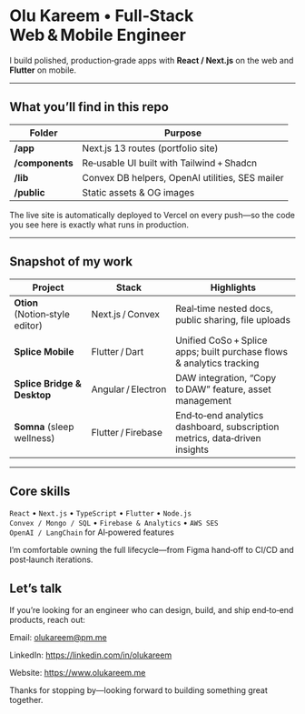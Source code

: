 # Olu Kareem • Full‑Stack Web & Mobile Engineer

I build polished, production‑grade apps with **React / Next.js** on the web and **Flutter** on mobile.  

---

## What you’ll find in this repo

| Folder | Purpose |
| ------ | ------- |
| **/app** | Next.js 13 routes (portfolio site) |
| **/components** | Re‑usable UI built with Tailwind + Shadcn |
| **/lib** | Convex DB helpers, OpenAI utilities, SES mailer |
| **/public** | Static assets & OG images |

The live site is automatically deployed to Vercel on every push—so the code you see here is exactly what runs in production.

---

## Snapshot of my work

| Project | Stack | Highlights |
| ------- | ----- | ---------- |
| **Otion** (Notion‑style editor) | Next.js / Convex | Real‑time nested docs, public sharing, file uploads |
| **Splice Mobile** | Flutter / Dart | Unified CoSo + Splice apps; built purchase flows & analytics tracking |
| **Splice Bridge & Desktop** | Angular / Electron | DAW integration, “Copy to DAW” feature, asset management |
| **Somna** (sleep wellness) | Flutter / Firebase | End‑to‑end analytics dashboard, subscription metrics, data‑driven insights |

---

## Core skills

`React` • `Next.js` • `TypeScript` • `Flutter` • `Node.js`  
`Convex / Mongo / SQL` • `Firebase & Analytics` • `AWS SES`  
`OpenAI / LangChain` for AI‑powered features

I’m comfortable owning the full lifecycle—from Figma hand‑off to CI/CD and post‑launch iterations.

## Let’s talk
If you’re looking for an engineer who can design, build, and ship end‑to‑end products, reach out:

Email: olukareem@pm.me

LinkedIn: https://linkedin.com/in/olukareem

Website: https://www.olukareem.me

Thanks for stopping by—looking forward to building something great together.
